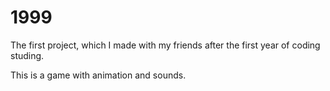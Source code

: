 # 1999

The first project, which I made with my friends after the first year of coding studing.

This is a game with animation and sounds.
